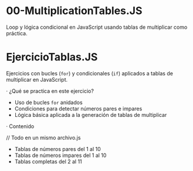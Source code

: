 # 00-MultiplicationTables.JS
Loop y lógica condicional en JavaScript usando tablas de multiplicar como práctica. 

# EjercicioTablas.JS
Ejercicios con bucles (`for`) y condicionales (`if`) aplicados a tablas de multiplicar en JavaScript.

· ¿Qué se practica en este ejercicio?

- Uso de bucles `for` anidados
- Condiciones para detectar números pares e impares
- Lógica básica aplicada a la generación de tablas de multiplicar

· Contenido

// Todo en un mismo archivo.js

- Tablas de números pares del 1 al 10
- Tablas de números impares del 1 al 10
- Tablas completas del 2 al 11
